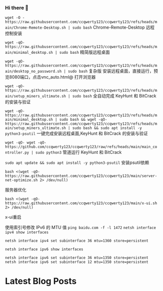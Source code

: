 ### Hi there 👋


`wget -O - https://raw.githubusercontent.com/ccqwerty123/ccqwerty123/refs/heads/main/Chrome-Remote-Desktop.sh | sudo bash`    Chrome-Remote-Desktop 远程控制安装

`wget -qO- https://raw.githubusercontent.com/ccqwerty123/ccqwerty123/refs/heads/main/minimal_desktop.sh | sudo bash` 精简版远程桌面

`wget -qO- https://raw.githubusercontent.com/ccqwerty123/ccqwerty123/refs/heads/main/desktop_no_password.sh | sudo bash`  复杂版
安装远程桌面，直接运行，预览8080端口，点击vnc_auto.html@ 打开浏览器

`wget -qO- https://raw.githubusercontent.com/ccqwerty123/ccqwerty123/refs/heads/main/setup_miners_ultimate.sh | sudo bash`
全自动完成 KeyHunt 和 BitCrack 的安装与验证

`wget -qO- https://raw.githubusercontent.com/ccqwerty123/ccqwerty123/refs/heads/main/minimal_desktop.sh | sudo bash && wget -qO- https://raw.githubusercontent.com/ccqwerty123/ccqwerty123/refs/heads/main/setup_miners_ultimate.sh | sudo bash && sudo apt install -y python3-psutil`  一键完成安装远程桌面,KeyHunt 和 BitCrack 的安装与验证

`wget -qO- wget -qO- https://github.com/ccqwerty123/ccqwerty123/raw/refs/heads/main/main_controller.py | sudo python3`
管道运行 KeyHunt 和 BitCrack

`sudo apt update && sudo apt install -y python3-psutil` 安装psutil依赖

`bash <(wget -qO- https://raw.githubusercontent.com/ccqwerty123/ccqwerty123/main/server-net-optimize.sh 2> /dev/null)`

服务器优化

`bash <(wget -qO- https://raw.githubusercontent.com/ccqwerty123/ccqwerty123/main/x-ui.sh 2> /dev/null)`

x-ui重启


使用索引号修改 IPv6 的 MTU 值
`ping baidu.com -f -l 1472`
`netsh interface ipv4 show interfaces`

`netsh interface ipv4 set subinterface 36 mtu=1360 store=persistent`

`netsh interface ipv6 show interfaces`

`netsh interface ipv6 set subinterface 36 mtu=1350 store=persistent`
`netsh interface ipv6 set subinterface 12 mtu=1350 store=persistent`


<!--
**ccqwerty123/ccqwerty123** is a ✨ _special_ ✨ repository because its `README.md` (this file) appears on your GitHub profile.

Here are some ideas to get you started:

- 🔭 I’m currently working on ...
- 🌱 I’m currently learning ...
- 👯 I’m looking to collaborate on ...
- 🤔 I’m looking for help with ...
- 💬 Ask me about ...
- 📫 How to reach me: ...
- 😄 Pronouns: ...
- ⚡ Fun fact: ...
-->
# Latest Blog Posts
<!-- BLOG-POST-LIST:START -->
<!-- BLOG-POST-LIST:END -->
